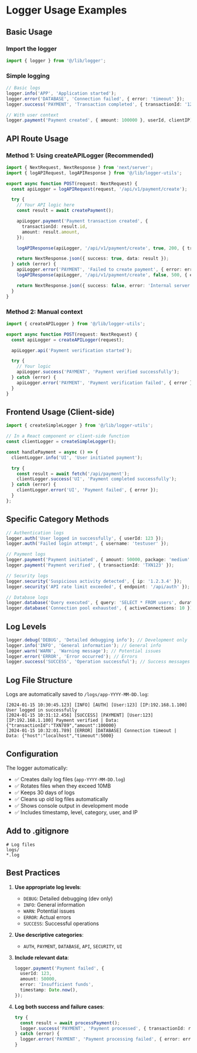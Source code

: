 # Logger Usage Examples

## Basic Usage

### Import the logger

```typescript
import { logger } from '@/lib/logger';
```

### Simple logging

```typescript
// Basic logs
logger.info('APP', 'Application started');
logger.error('DATABASE', 'Connection failed', { error: 'timeout' });
logger.success('PAYMENT', 'Transaction completed', { transactionId: '123' });

// With user context
logger.payment('Payment created', { amount: 100000 }, userId, clientIP);
```

## API Route Usage

### Method 1: Using createAPILogger (Recommended)

```typescript
import { NextRequest, NextResponse } from 'next/server';
import { logAPIRequest, logAPIResponse } from '@/lib/logger-utils';

export async function POST(request: NextRequest) {
  const apiLogger = logAPIRequest(request, '/api/v1/payment/create');

  try {
    // Your API logic here
    const result = await createPayment();

    apiLogger.payment('Payment transaction created', {
      transactionId: result.id,
      amount: result.amount,
    });

    logAPIResponse(apiLogger, '/api/v1/payment/create', true, 200, { transactionId: result.id });

    return NextResponse.json({ success: true, data: result });
  } catch (error) {
    apiLogger.error('PAYMENT', 'Failed to create payment', { error: error.message });
    logAPIResponse(apiLogger, '/api/v1/payment/create', false, 500, { error: error.message });

    return NextResponse.json({ success: false, error: 'Internal server error' }, { status: 500 });
  }
}
```

### Method 2: Manual context

```typescript
import { createAPILogger } from '@/lib/logger-utils';

export async function POST(request: NextRequest) {
  const apiLogger = createAPILogger(request);

  apiLogger.api('Payment verification started');

  try {
    // Your logic
    apiLogger.success('PAYMENT', 'Payment verified successfully');
  } catch (error) {
    apiLogger.error('PAYMENT', 'Payment verification failed', { error });
  }
}
```

## Frontend Usage (Client-side)

```typescript
import { createSimpleLogger } from '@/lib/logger-utils';

// In a React component or client-side function
const clientLogger = createSimpleLogger();

const handlePayment = async () => {
  clientLogger.info('UI', 'User initiated payment');

  try {
    const result = await fetch('/api/payment');
    clientLogger.success('UI', 'Payment completed successfully');
  } catch (error) {
    clientLogger.error('UI', 'Payment failed', { error });
  }
};
```

## Specific Category Methods

```typescript
// Authentication logs
logger.auth('User logged in successfully', { userId: 123 });
logger.auth('Failed login attempt', { username: 'testuser' });

// Payment logs
logger.payment('Payment initiated', { amount: 50000, package: 'medium' });
logger.payment('Payment verified', { transactionId: 'TXN123' });

// Security logs
logger.security('Suspicious activity detected', { ip: '1.2.3.4' });
logger.security('API rate limit exceeded', { endpoint: '/api/auth' });

// Database logs
logger.database('Query executed', { query: 'SELECT * FROM users', duration: '45ms' });
logger.database('Connection pool exhausted', { activeConnections: 10 });
```

## Log Levels

```typescript
logger.debug('DEBUG', 'Detailed debugging info'); // Development only
logger.info('INFO', 'General information'); // General info
logger.warn('WARN', 'Warning message'); // Potential issues
logger.error('ERROR', 'Error occurred'); // Errors
logger.success('SUCCESS', 'Operation successful'); // Success messages
```

## Log File Structure

Logs are automatically saved to `/logs/app-YYYY-MM-DD.log`:

```
[2024-01-15 10:30:45.123] [INFO] [AUTH] [User:123] [IP:192.168.1.100] User logged in successfully
[2024-01-15 10:31:12.456] [SUCCESS] [PAYMENT] [User:123] [IP:192.168.1.100] Payment verified | Data: {"transactionId":"TXN789","amount":100000}
[2024-01-15 10:32:01.789] [ERROR] [DATABASE] Connection timeout | Data: {"host":"localhost","timeout":5000}
```

## Configuration

The logger automatically:

- ✅ Creates daily log files (`app-YYYY-MM-DD.log`)
- ✅ Rotates files when they exceed 10MB
- ✅ Keeps 30 days of logs
- ✅ Cleans up old log files automatically
- ✅ Shows console output in development mode
- ✅ Includes timestamp, level, category, user, and IP

## Add to .gitignore

```
# Log files
logs/
*.log
```

## Best Practices

1. **Use appropriate log levels**:

   - `DEBUG`: Detailed debugging (dev only)
   - `INFO`: General information
   - `WARN`: Potential issues
   - `ERROR`: Actual errors
   - `SUCCESS`: Successful operations

2. **Use descriptive categories**:

   - `AUTH`, `PAYMENT`, `DATABASE`, `API`, `SECURITY`, `UI`

3. **Include relevant data**:

   ```typescript
   logger.payment('Payment failed', {
     userId: 123,
     amount: 50000,
     error: 'Insufficient funds',
     timestamp: Date.now(),
   });
   ```

4. **Log both success and failure cases**:
   ```typescript
   try {
     const result = await processPayment();
     logger.success('PAYMENT', 'Payment processed', { transactionId: result.id });
   } catch (error) {
     logger.error('PAYMENT', 'Payment processing failed', { error: error.message });
   }
   ```
